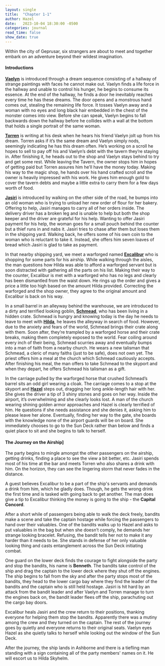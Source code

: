 ```yaml
---
layout: single
title:  "Chapter 1-1"
author: Hazel
date:   2023-10-04 18:30:00 -0500
categories: journal
read_time: false
show_date: true
---
```


Within the city of Geprusar, six strangers are about to meet and together embark on an adventure beyond their wildest imagination.

#### Introductions

[**Vaelyn**](/loc/pcs/#vaelyn-eshros) is introduced through a dream sequence consisting of a hallway of strange paintings with faces he cannot make out. Vaelyn finds a life force in the hallway and unable to control his hunger, he begins to consume its essence. At the end of the hallway, he finds a door he inevitably reaches every time he has these dreams. The door opens and a monstrous hand comes out, stealing the remaining life force. It tosses Vaelyn away and a woman with no eyes and long black hair embedded in the chest of the monster comes into view. Before she can speak, Vaelyn begins to fall backwards down the hallway before he collides with a wall at the bottom that holds a single portrait of the same woman. 

[**Torren**](/loc/pcs/#torren-raleigh) is writing at his desk when he hears his friend Vaelyn jolt up from his dream. Torren asks if it’s the same dream and Vaelyn simply nods, seemingly indicating he has this dream often.  He’s working on a scroll he hopes to sell to pay off his and Vaelyn’s debt with the tavern they’re staying in. After finishing it, he heads out to the shop and Vaelyn stays behind to try and get some rest. While leaving the Tavern, the owner stops him in hopes of getting paid but Torren assures him he’ll have the money today. Making his way to the magic shop, he hands over his hand crafted scroll and the owner is heavily impressed with his work. He gives him enough gold to cover the tavern debts and maybe a little extra to carry them for a few days worth of food. 

[**Jasiri**](/loc/pcs/#jasiri-mwenye-fahari) is introduced by walking on the other side of the road, he bumps into an old woman who is trying to unload her new order of flour for her bakery. Offering to help, Jasiri manages to carry all of her orders inside. The delivery driver has a broken leg and is unable to help but both the shop keeper and the driver are grateful for his help. Wanting to offer Jasiri payment for his help, the woman goes for a small pouch behind the counter but a thief runs in and nabs it. Jasiri tries to chase after them but loses them in the shipping yard. Walking back, he offers some of his own coin to the woman who is reluctant to take it. Instead, she offers him seven loaves of bread which Jasiri is glad to take as payment. 

In that nearby shipping yard, we meet a warforged named [**Excalibur**](/loc/pcs/#excalibur) who is shopping for some parts for his airship. While walking through the aisles, the man questions how Hilda was able to afford a warforged servant but is soon distracted with gathering all the parts on his list. Making their way to the counter, Excalibur is met with a warforged who has no legs and clearly has been dismantled from the waist down. He rings up the order and gives a price a little too high based on the amount Hilda provided. Correcting the warforged and the shop owner, they agree to the original amount and Excalibur is back on his way. 

In a small barrel in an alleyway behind the warehouse, we are introduced to a dirty and terrified looking goblin, [**Schmead**](/loc/pcs/#schmead-the-existential), who has been living in a hidden crate. Schmead is hungry and knowing today is the day he needs to leave to meet with [**Hilda**](/loc/npcs-main/#hilda-skyhelm), he leaves the alleyway in search of food. However, due to the anxiety and fears of the world, Schmead brings their crate along with them. Soon after, they’re trampled by a warforged horse and their crate breaks, making them completely exposed to the world. Fear coiling around every inch of their being, Schmead scurries away and eventually bumps into a man of faith from a nearby church. He wears a new talisman that Schmead, a cleric of many faiths (just to be safe), does not own yet. The priest offers him a meal at the church which Schmead cautiously accepts. After finishing his meal, the man offers to take Schmead to the skyport and when they depart, he offers Schmead his talisman as a gift. 

In the carriage pulled by the warforged horse that crushed Schmead’s barrel sits an odd girl wearing a cloak. The carriage comes to a stop at the skyport and [**Hazel**](/loc/pcs/#hazel-vandorin) steps out, dragging her long ankle-length hair with her. She gives the driver a tip of 3 shiny stones and goes on her way. Inside the airport, it’s overwhelming and she clearly looks lost. A man of the church wearing shining golden armor approaches and Hazel is clearly terrified of him. He questions if she needs assistance and she denies it, asking him to please leave her alone. Eventually, finding her way to the gate, she boards with the knowledge none of the airport guards will be on board. She immediately chooses to go to the Sun Deck rather than below and finds a quiet place to sit and she begins to talk to herself. 

#### The Journey on the Airship]
The party begins to mingle amongst the other passengers on the airship, getting drinks, finding a place to see the view a bit better, etc. Jasiri spends most of his time at the bar and meets Torren who also shares a drink with him. On the horizon, they can see the lingering storm that never fades in the distance. 

A guest believes Excalibur to be a part of the ship's servants and demands a drink from him, which he gladly does. Though, he gets the wrong drink the first time and is tasked with going back to get another. The man does give a tip to Excalibur thinking the money is going to the ship - the **Capital Concord**. 

After a short while of passengers being able to walk the deck freely, bandits make a scene and take the captain hostage while forcing the passengers to hand over their valuables. One of the bandits walks up to Hazel and asks to put valuables in the bag but when she doesn’t comply, he demands her strange looking bracelet. Refusing, the bandit tells her not to make it any harder than it needs to be. She stands in defense of her only valuable looking thing and casts entanglement across the Sun Deck initiating combat. 

One guard on the lower deck finds the courage to fight alongside the party and stop the bandits, his name is **Benneth**. The bandits take control of the ship and drag the captain to the lower deck where they shut off the engines. The ship begins to fall from the sky and after the party stops most of the bandits, they head to the lower cargo bay where they find the leader of the bandits and the captain who is still held hostage. Jasiri is hit hard by an attack from the bandit leader and after Vaelyn and Torren manage to turn the engines back on, the bandit leader flees off the ship, parachuting out the cargo bay doors.

Excalibur heals Jasiri and the crew return to their positions, thanking everyone for helping them stop the bandits. Apparently there was a mutiny among the crew and they  turned on the captain. The rest of the journey goes by quietly and everyone returns to their original seats. Vaelyn eyes Hazel as she quietly talks to herself while looking out the window of the Sun Deck. 

After the journey, the ship lands in Ashborne and there is a tiefling man standing with a sign containing all of the party members' names on it. He will escort us to Hilda Skyhelm.


